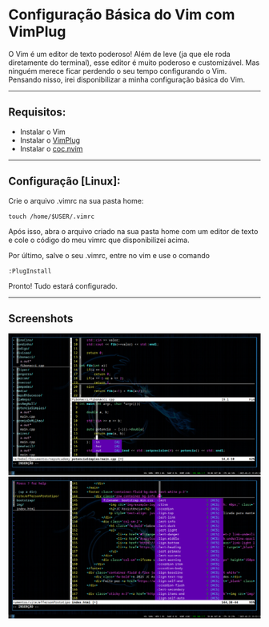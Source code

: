 <!DOCTYPE HTML>
<html>
    <body>
        <h1>Configuração Básica do Vim com VimPlug</h1>
        <p>O Vim é um editor de texto poderoso! Além de leve (ja que ele roda diretamente do 
        terminal), esse editor é muito poderoso e customizável. Mas ninguém merece ficar
        perdendo o seu tempo configurando o Vim. Pensando nisso, irei disponibilizar a minha
        configuração básica do Vim.</p>
        <hr/>    
        <h2>Requisitos:</h2>
        <ul>
            <li>Instalar o Vim</li>
            <li>Instalar o <a href="https://github.com/junegunn/vim-plug">VimPlug</a></li>
            <li>Instalar o <a href="https://github.com/neoclide/coc.nvim">coc.nvim</a></li>
        </ul>
        <hr/>    
        <h2>Configuração [Linux]:</h2>
        <p>Crie o arquivo .vimrc na sua pasta home: </p>
        <pre><code>touch /home/$USER/.vimrc</code></pre>
        <p>Após isso, abra o arquivo criado na sua pasta home com um editor de texto e
        cole o código do meu vimrc que disponibilizei acima.</p>
        <p>Por último, salve o seu .vimrc, entre no vim e use o comando <pre><code>:PlugInstall</code></pre></p>
        <p>Pronto! Tudo estará configurado.</p>
        <hr/>
        <h2>Screenshots</h2>
        <img src="Captura1.png" alt="Captura de tela do Vim 1">
        <img src="Captura2.png" alt="Captura de tela do Vim 2">
    </body>
</html>
